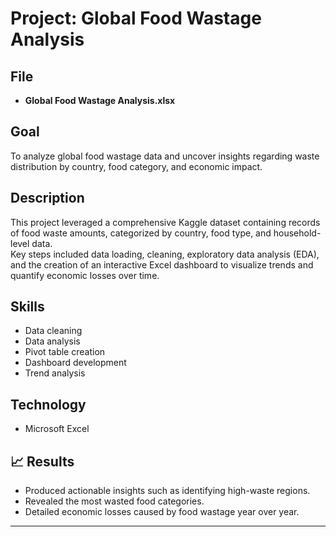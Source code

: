 # Project: Global Food Wastage Analysis

## File
- **Global Food Wastage Analysis.xlsx**

## Goal
To analyze global food wastage data and uncover insights regarding waste distribution by country, food category, and economic impact.

##  Description
This project leveraged a comprehensive Kaggle dataset containing records of food waste amounts, categorized by country, food type, and household-level data.  
Key steps included data loading, cleaning, exploratory data analysis (EDA), and the creation of an interactive Excel dashboard to visualize trends and quantify economic losses over time.

##  Skills
- Data cleaning
- Data analysis
- Pivot table creation
- Dashboard development
- Trend analysis

##  Technology
- Microsoft Excel

## 📈 Results
- Produced actionable insights such as identifying high-waste regions.
- Revealed the most wasted food categories.
- Detailed economic losses caused by food wastage year over year.

---

